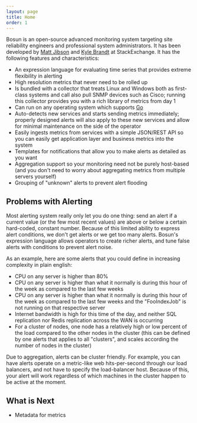 ```yaml
---
layout: page
title: Home
order: 1
---
```


Bosun is an open-source advanced monitoring system targeting site reliability engineers and professional system administrators. It has been developed by [Matt Jibson](https://twitter.com/mjibson) and [Kyle Brandt](https://twitter.com/kylembrandt) at StackExchange. It has the following features and characteristics:

* An expression language for evaluating time series that provides extreme flexibility in alerting
* High resolution metrics that never need to be rolled up
* Is bundled with a collector that treats Linux and Windows both as first-class systems and call also pull SNMP devices such as Cisco; running this collector provides you with a rich library of metrics from day 1
* Can run on any operating system which supports [Go](http://golang.org/)
* Auto-detects new services and starts sending metrics immediately; properly designed alerts will also apply to these new services and allow for minimal maintenance on the side of the operator
* Easily ingests metrics from services with a simple JSON/REST API so you can easily get application layer and business metrics into the system
* Templates for notifications that allow you to make alerts as detailed as you want
* Aggregation support so your monitoring need not be purely host-based (and you don't need to worry about aggregating metrics from multiple servers yourself)
* Grouping of "unknown" alerts to prevent alert flooding

## Problems with Alerting

Most alerting system really only let you do one thing: send an alert if a current value (or the few most recent values) are above or below a certain hard-coded, constant number. Because of this limited ability to express alert conditions, we don't get alerts or we get too many alerts. Bosun's expression language allows operators to create richer alerts, and tune false alerts with conditions to prevent alert noise.

As an example, here are some alerts that you could define in increasing complexity in plain english:

* CPU on any server is higher than 80%
* CPU on any server is higher than what it normally is during this hour of the week as compared to the last few weeks
* CPU on any server is higher than what it normally is during this hour of the week as compared to the last few weeks and the "FooIndexJob" is not running on that respective server
* Internet bandwidth is high for this time of the day, and neither SQL replication nor Redis replication across the WAN is occurring
* For a cluster of nodes, one node has a relatively high or low percent of the load compared to the other nodes in the cluster (this can be defined by one alerts that applies to all "clusters", and scales according the number of nodes in the cluster)

Due to aggregation, alerts can be cluster friendly. For example, you can have alerts operate on a metric-like web hits-per-second through our load balancers, and not have to specify the load-balancer host. Because of this, your alert will work regardless of which machines in the cluster happen to be active at the moment.

## What is Next

* Metadata for metrics